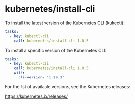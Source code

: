 # kubernetes/install-cli

To install the latest version of the Kubernetes CLI (kubectl):

```yaml
tasks:
  - key: kubectl-cli
    call: kubernetes/install-cli 1.0.5
```

To install a specific version of the Kubernetes CLI:

```yaml
tasks:
  - key: kubectl-cli
    call: kubernetes/install-cli 1.0.5
    with:
      cli-version: "1.29.2"
```

For the list of available versions, see the Kubernetes releases:

https://kubernetes.io/releases/
